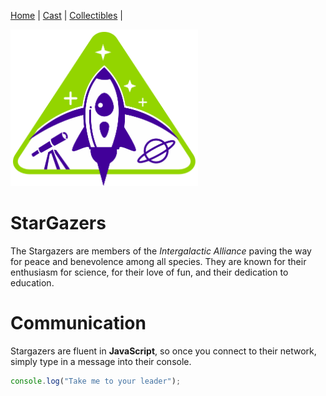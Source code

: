 [Home](README.md) | [Cast](Cast.md) | [Collectibles](Collectibles.md) | 

<img src="images/logo_stargazers_bug.svg" alt="StarGazers logo" style="width:300px">

# StarGazers

The Stargazers are members of the _Intergalactic Alliance_ paving the way for peace and benevolence among all species. They are known for their enthusiasm for science, for their love of fun, and their dedication to education.

# Communication

Stargazers are fluent in **JavaScript**, so once you connect to their network, simply type in a message into their console.

```js
console.log("Take me to your leader");
```
